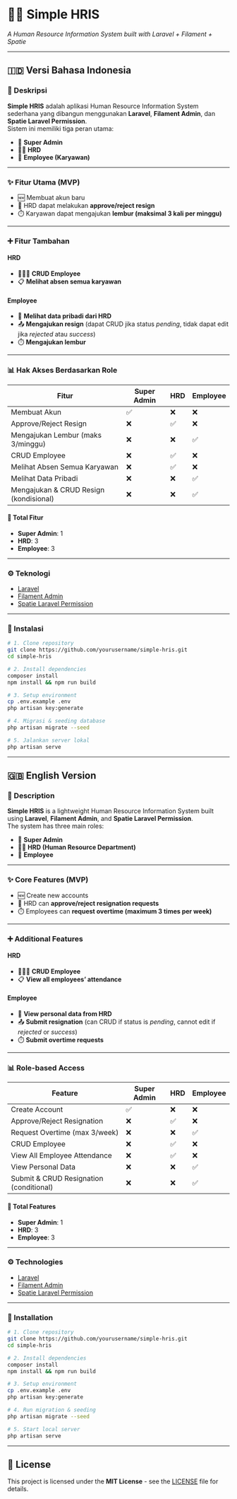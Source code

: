 # 🧑‍💼 Simple HRIS
_A Human Resource Information System built with Laravel + Filament + Spatie_

---

## 🇮🇩 Versi Bahasa Indonesia  

### 📌 Deskripsi
**Simple HRIS** adalah aplikasi Human Resource Information System sederhana yang dibangun menggunakan **Laravel**, **Filament Admin**, dan **Spatie Laravel Permission**.  
Sistem ini memiliki tiga peran utama:  

- 👑 **Super Admin**  
- 🧑‍💼 **HRD**  
- 👷 **Employee (Karyawan)**  

---

### ✨ Fitur Utama (MVP)
- 🆕 Membuat akun baru  
- 📝 HRD dapat melakukan **approve/reject resign**  
- ⏱️ Karyawan dapat mengajukan **lembur (maksimal 3 kali per minggu)**  

---

### ➕ Fitur Tambahan  
#### HRD  
- 👨‍👩‍👦 **CRUD Employee**  
- 📋 **Melihat absen semua karyawan**  

#### Employee  
- 🔎 **Melihat data pribadi dari HRD**  
- 📤 **Mengajukan resign** (dapat CRUD jika status *pending*, tidak dapat edit jika *rejected* atau *success*)  
- ⏱️ **Mengajukan lembur**  

---

### 📊 Hak Akses Berdasarkan Role  

| Fitur                                   | Super Admin | HRD | Employee |
|-----------------------------------------|-------------|-----|----------|
| Membuat Akun                            | ✅          | ❌  | ❌       |
| Approve/Reject Resign                   | ❌          | ✅  | ❌       |
| Mengajukan Lembur (maks 3/minggu)       | ❌          | ❌  | ✅       |
| CRUD Employee                           | ❌          | ✅  | ❌       |
| Melihat Absen Semua Karyawan            | ❌          | ✅  | ❌       |
| Melihat Data Pribadi                    | ❌          | ❌  | ✅       |
| Mengajukan & CRUD Resign (kondisional)  | ❌          | ❌  | ✅       |

#### 🔢 Total Fitur
- **Super Admin**: 1  
- **HRD**: 3  
- **Employee**: 3  

---

### ⚙️ Teknologi
- [Laravel](https://laravel.com/)  
- [Filament Admin](https://filamentphp.com/)  
- [Spatie Laravel Permission](https://spatie.be/docs/laravel-permission)  

---

### 🚀 Instalasi
```bash
# 1. Clone repository
git clone https://github.com/yourusername/simple-hris.git
cd simple-hris

# 2. Install dependencies
composer install
npm install && npm run build

# 3. Setup environment
cp .env.example .env
php artisan key:generate

# 4. Migrasi & seeding database
php artisan migrate --seed

# 5. Jalankan server lokal
php artisan serve
```

---

## 🇬🇧 English Version  

### 📌 Description
**Simple HRIS** is a lightweight Human Resource Information System built using **Laravel**, **Filament Admin**, and **Spatie Laravel Permission**.  
The system has three main roles:  

- 👑 **Super Admin**  
- 🧑‍💼 **HRD (Human Resource Department)**  
- 👷 **Employee**  

---

### ✨ Core Features (MVP)
- 🆕 Create new accounts  
- 📝 HRD can **approve/reject resignation requests**  
- ⏱️ Employees can **request overtime (maximum 3 times per week)**  

---

### ➕ Additional Features  
#### HRD  
- 👨‍👩‍👦 **CRUD Employee**  
- 📋 **View all employees’ attendance**  

#### Employee  
- 🔎 **View personal data from HRD**  
- 📤 **Submit resignation** (can CRUD if status is *pending*, cannot edit if *rejected* or *success*)  
- ⏱️ **Submit overtime requests**  

---

### 📊 Role-based Access  

| Feature                                  | Super Admin | HRD | Employee |
|------------------------------------------|-------------|-----|----------|
| Create Account                           | ✅          | ❌  | ❌       |
| Approve/Reject Resignation               | ❌          | ✅  | ❌       |
| Request Overtime (max 3/week)            | ❌          | ❌  | ✅       |
| CRUD Employee                            | ❌          | ✅  | ❌       |
| View All Employee Attendance             | ❌          | ✅  | ❌       |
| View Personal Data                       | ❌          | ❌  | ✅       |
| Submit & CRUD Resignation (conditional)  | ❌          | ❌  | ✅       |

#### 🔢 Total Features
- **Super Admin**: 1  
- **HRD**: 3  
- **Employee**: 3  

---

### ⚙️ Technologies
- [Laravel](https://laravel.com/)  
- [Filament Admin](https://filamentphp.com/)  
- [Spatie Laravel Permission](https://spatie.be/docs/laravel-permission)  

---

### 🚀 Installation
```bash
# 1. Clone repository
git clone https://github.com/yourusername/simple-hris.git
cd simple-hris

# 2. Install dependencies
composer install
npm install && npm run build

# 3. Setup environment
cp .env.example .env
php artisan key:generate

# 4. Run migration & seeding
php artisan migrate --seed

# 5. Start local server
php artisan serve
```

---

## 📄 License

This project is licensed under the **MIT License** - see the [LICENSE](LICENSE) file for details.
